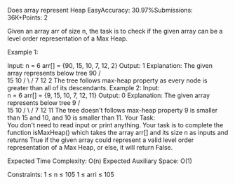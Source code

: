Does array represent Heap
EasyAccuracy: 30.97%Submissions: 36K+Points: 2

Given an array arr of size n, the task is to check if the given array can be a level order representation of a Max Heap.

Example 1:

Input:
n = 6
arr[] = {90, 15, 10, 7, 12, 2}
Output: 
1
Explanation: 
The given array represents below tree
       90
     /    \
   15      10
  /  \     /
7    12  2
The tree follows max-heap property as every
node is greater than all of its descendants.
Example 2:
Input:  
n = 6
arr[] = {9, 15, 10, 7, 12, 11}
Output:
0
Explanation:
The given array represents below tree
       9
     /    \
   15      10
  /  \     /
7    12  11
The tree doesn't follows max-heap property 9 is
smaller than 15 and 10, and 10 is smaller than 11. 
Your Task:  
You don't need to read input or print anything. Your task is to complete the function isMaxHeap() which takes the array arr[] and its size n as inputs and returns True if the given array could represent a valid level order representation of a Max Heap, or else, it will return False.

Expected Time Complexity: O(n)
Expected Auxiliary Space: O(1)

Constraints:
1 ≤ n ≤ 105
1 ≤ arri ≤ 105

